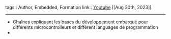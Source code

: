 tags:: Author, Embedded, Formation
link:: [Youtube](https://www.youtube.com/@LearnEmbeddedSystems) 
[[Aug 30th, 2023]]
***

- Chaînes expliquant les bases du développement embarqué pour différents microcontrolleurs et différent languages de programmation
-